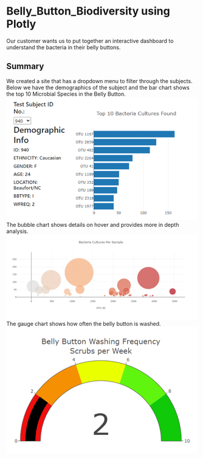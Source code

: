 # Belly_Button_Biodiversity using Plotly

Our customer wants us to put together an interactive dashboard to understand the bacteria in their belly buttons.

## Summary
We created a site that has a dropdown menu to filter through the subjects.
Below we have the demographics of the subject and the bar chart shows the top 10 Microbial Species in the Belly Button.
![BarChart and DropDown](https://github.com/marveld21/Belly_Button_Biodiversity/blob/main/Images/barchartanddropdown.PNG)
The bubble chart shows details on hover and provides more in depth analysis.
![Bubble Chart](https://github.com/marveld21/Belly_Button_Biodiversity/blob/main/Images/bubbles.PNG)
The gauge chart shows how often the belly button is washed.
![Gauge Chart](https://github.com/marveld21/Belly_Button_Biodiversity/blob/main/Images/gauge.PNG)